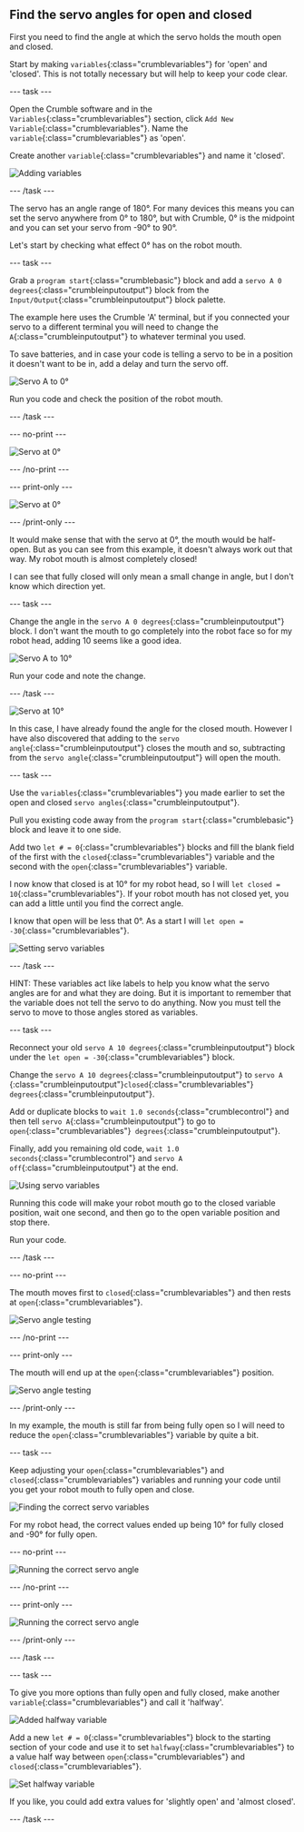 ## Find the servo angles for open and closed

First you need to find the angle at which the servo holds the mouth open and closed.

Start by making `variables`{:class="crumblevariables"} for 'open' and 'closed'. This is not totally necessary but will help to keep your code clear.

--- task ---

Open the Crumble software and in the `Variables`{:class="crumblevariables"} section, click `Add New Variable`{:class="crumblevariables"}. Name the `variable`{:class="crumblevariables"} as 'open'.

Create another `variable`{:class="crumblevariables"} and name it 'closed'.

![Adding variables](images/servoAngles_addingVariables.png)

--- /task ---

The servo has an angle range of 180°. For many devices this means you can set the servo anywhere from 0° to 180°, but with Crumble, 0° is the midpoint and you can set your servo from -90° to 90°.

Let's start by checking what effect 0° has on the robot mouth.

--- task ---

Grab a `program start`{:class="crumblebasic"} block and add a `servo A 0 degrees`{:class="crumbleinputoutput"} block from the `Input/Output`{:class="crumbleinputoutput"} block palette.

The example here uses the Crumble 'A' terminal, but if you connected your servo to a different terminal you will need to change the `A`{:class="crumbleinputoutput"} to whatever terminal you used.

To save batteries, and in case your code is telling a servo to be in a position it doesn't want to be in, add a delay and turn the servo off.

![Servo A to 0°](images/servoAngles_servoTo0Degrees.png)

Run you code and check the position of the robot mouth.

--- /task ---

--- no-print ---

![Servo at 0°](images/servoAngles_servoAt0Degrees.gif)

--- /no-print ---

--- print-only ---

![Servo at 0°](images/servoAngles_servoAt0Degrees.png)

--- /print-only ---

It would make sense that with the servo at 0°, the mouth would be half-open. But as you can see from this example, it doesn't always work out that way. My robot mouth is almost completely closed!

I can see that fully closed will only mean a small change in angle, but I don't know which direction yet.

--- task ---

Change the angle in the `servo A 0 degrees`{:class="crumbleinputoutput"} block. I don't want the mouth to go completely into the robot face so for my robot head, adding 10 seems like a good idea.

![Servo A to 10°](images/servoAngles_servoTo10Degrees.png)

Run your code and note the change.

--- /task ---

![Servo at 10°](images/servoAngles_servoAt10Degrees.png)

In this case, I have already found the angle for the closed mouth. However I have also discovered that adding to the `servo angle`{:class="crumbleinputoutput"} closes the mouth and so, subtracting from the `servo angle`{:class="crumbleinputoutput"} will open the mouth.

--- task ---

Use the `variables`{:class="crumblevariables"} you made earlier to set the open and closed `servo angles`{:class="crumbleinputoutput"}.

Pull you existing code away from the `program start`{:class="crumblebasic"} block and leave it to one side. 

Add two `let # = 0`{:class="crumblevariables"} blocks and fill the blank field of the first with the `closed`{:class="crumblevariables"} variable and the second with the `open`{:class="crumblevariables"} variable.

I now know that closed is at 10° for my robot head, so I will `let closed = 10`{:class="crumblevariables"}. If your robot mouth has not closed yet, you can add a little until you find the correct angle.

I know that open will be less that 0°. As a start I will `let open = -30`{:class="crumblevariables"}.

![Setting servo variables](images/servoAngles_settingServoVariables.png)

--- /task ---

HINT: These variables act like labels to help you know what the servo angles are for and what they are doing. But it is important to remember that the variable does not tell the servo to do anything. Now you must tell the servo to move to those angles stored as variables.

--- task ---

Reconnect your old `servo A 10 degrees`{:class="crumbleinputoutput"} block under the `let open = -30`{:class="crumblevariables"} block.

Change the `servo A 10 degrees`{:class="crumbleinputoutput"} to `servo A `{:class="crumbleinputoutput"}`closed`{:class="crumblevariables"}` degrees`{:class="crumbleinputoutput"}.

Add or duplicate blocks to `wait 1.0 seconds`{:class="crumblecontrol"} and then tell `servo A`{:class="crumbleinputoutput"} to go to `open`{:class="crumblevariables"}` degrees`{:class="crumbleinputoutput"}.

Finally, add you remaining old code, `wait 1.0 seconds`{:class="crumblecontrol"} and `servo A off`{:class="crumbleinputoutput"} at the end.

![Using servo variables](images/servoAngles_usingServoVariables.png)

Running this code will make your robot mouth go to the closed variable position, wait one second, and then go to the open variable position and stop there.

Run your code.

--- /task ---

--- no-print ---

The mouth moves first to `closed`{:class="crumblevariables"} and then rests at `open`{:class="crumblevariables"}.

![Servo angle testing](images/servoAngles_servoAngleTesting.gif)

--- /no-print ---

--- print-only ---

The mouth will end up at the `open`{:class="crumblevariables"} position.

![Servo angle testing](images/servoAngles_servoAngleTesting.png)

--- /print-only ---

In my example, the mouth is still far from being fully open so I will need to reduce the `open`{:class="crumblevariables"} variable by quite a bit. 

--- task ---

Keep adjusting your `open`{:class="crumblevariables"} and `closed`{:class="crumblevariables"} variables and running your code until you get your robot mouth to fully open and close.

![Finding the correct servo variables](images/servoAngles_correctServoVariables.png)

For my robot head, the correct values ended up being 10° for fully closed and -90° for fully open.

--- no-print ---

![Running the correct servo angle](images/servoAngles_runningCorrectServoVariables.gif)

--- /no-print ---

--- print-only ---

![Running the correct servo angle](images/servoAngles_runningCorrectServoVariables.png)

--- /print-only ---

--- /task ---

--- task ---

To give you more options than fully open and fully closed, make another `variable`{:class="crumblevariables"} and call it 'halfway'.

![Added halfway variable](images/servoAngles_addedHalfwayVariable.png)

Add a new `let # = 0`{:class="crumblevariables"} block to the starting section of your code and use it to set `halfway`{:class="crumblevariables"} to a value half way between `open`{:class="crumblevariables"} and `closed`{:class="crumblevariables"}.

![Set halfway variable](images/servoAngles_setHalfwayVariable.png)

If you like, you could add extra values for 'slightly open' and 'almost closed'.

--- /task ---


